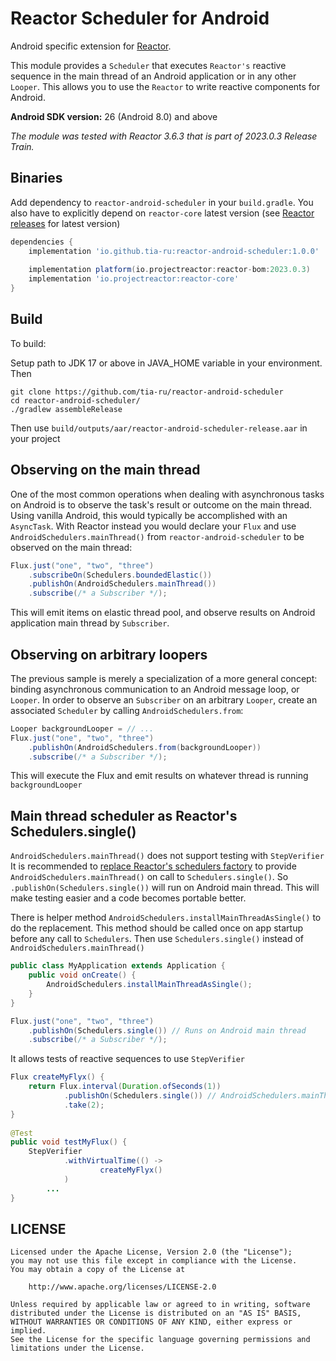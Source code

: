# Reactor Scheduler for Android

Android specific extension for [Reactor](https://github.com/reactor/reactor-core).

This module provides a `Scheduler` that executes `Reactor's` reactive sequence in
the main thread of an Android application or in any other `Looper`. This allows you to use the `Reactor` to write reactive components for Android.

**Android SDK version:** 26 (Android 8.0) and above

_The module was tested with Reactor 3.6.3 that is part of 2023.0.3 Release Train._

## Binaries
Add dependency to `reactor-android-scheduler` in your `build.gradle`.
You also have to explicitly depend on `reactor-core` latest version
(see [Reactor releases](https://github.com/reactor/reactor-core/releases) for latest version)
```groovy
dependencies {
    implementation 'io.github.tia-ru:reactor-android-scheduler:1.0.0'
    
    implementation platform(io.projectreactor:reactor-bom:2023.0.3)
    implementation 'io.projectreactor:reactor-core'
}
```

## Build

To build:

Setup path to JDK 17 or above in JAVA_HOME variable in your environment. Then
```
git clone https://github.com/tia-ru/reactor-android-scheduler
cd reactor-android-scheduler/
./gradlew assembleRelease
```
Then use `build/outputs/aar/reactor-android-scheduler-release.aar` in your project

## Observing on the main thread

One of the most common operations when dealing with asynchronous tasks on Android is to observe the task's
result or outcome on the main thread. Using vanilla Android, this would typically be accomplished with an
`AsyncTask`. With Reactor instead you would declare your `Flux` and use `AndroidSchedulers.mainThread()` from `reactor-android-scheduler` to be observed on the main thread:

```java
Flux.just("one", "two", "three")
    .subscribeOn(Schedulers.boundedElastic())
    .publishOn(AndroidSchedulers.mainThread())
    .subscribe(/* a Subscriber */);
```

This will emit items on elastic thread pool, and observe results on Android application main thread  by `Subscriber`.

## Observing on arbitrary loopers

The previous sample is merely a specialization of a more general concept: binding asynchronous
communication to an Android message loop, or `Looper`. In order to observe an `Subscriber` on an arbitrary
`Looper`, create an associated `Scheduler` by calling `AndroidSchedulers.from`:

```java
Looper backgroundLooper = // ...
Flux.just("one", "two", "three")
    .publishOn(AndroidSchedulers.from(backgroundLooper))
    .subscribe(/* a Subscriber */);
```

This will execute the Flux and emit results on whatever thread is running `backgroundLooper` 

## Main thread scheduler as Reactor's Schedulers.single()

`AndroidSchedulers.mainThread()` does not support testing with `StepVerifier`
It is recommended to [replace Reactor's schedulers factory](https://projectreactor.io/docs/core/release/reference/index.html#scheduler-factory)
to provide `AndroidSchedulers.mainThread()` on call to `Schedulers.single()`.
So `.publishOn(Schedulers.single())` will run on Android main thread.
This will make testing easier and a code becomes portable better.

There is helper method `AndroidSchedulers.installMainThreadAsSingle()` to do the replacement.
This method should be called once on app startup before any call to `Schedulers`.
Then use `Schedulers.single()` instead of `AndroidSchedulers.mainThread()`

```java
public class MyApplication extends Application {
    public void onCreate() {
        AndroidSchedulers.installMainThreadAsSingle();
    }
}

Flux.just("one", "two", "three")
    .publishOn(Schedulers.single()) // Runs on Android main thread
    .subscribe(/* a Subscriber */);
```
     
It allows tests of reactive sequences to use `StepVerifier`
```java
Flux createMyFlyx() {
    return Flux.interval(Duration.ofSeconds(1))
            .publishOn(Schedulers.single()) // AndroidSchedulers.mainThread() fails in tests
            .take(2);
}
 
@Test
public void testMyFlux() {
    StepVerifier
            .withVirtualTime(() ->
                    createMyFlyx()
            )
        ...
}
``` 

## LICENSE
 

    Licensed under the Apache License, Version 2.0 (the "License");
    you may not use this file except in compliance with the License.
    You may obtain a copy of the License at

        http://www.apache.org/licenses/LICENSE-2.0

    Unless required by applicable law or agreed to in writing, software
    distributed under the License is distributed on an "AS IS" BASIS,
    WITHOUT WARRANTIES OR CONDITIONS OF ANY KIND, either express or implied.
    See the License for the specific language governing permissions and
    limitations under the License.


